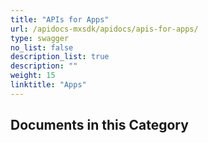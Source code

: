 ```yaml
---
title: "APIs for Apps"
url: /apidocs-mxsdk/apidocs/apis-for-apps/
type: swagger
no_list: false
description_list: true
description: ""
weight: 15
linktitle: "Apps"
---
```


## Documents in this Category